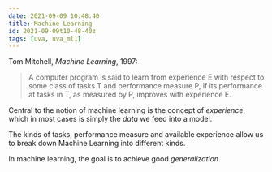```yaml
---
date: 2021-09-09 10:48:40
title: Machine Learning
id: 2021-09-09t10-48-40z
tags: [uva, uva_ml1]
---
```


Tom Mitchell, _Machine Learning_, 1997:

> A computer program is said to learn from experience E with respect to some
> class of tasks T and performance measure P, if its performance at tasks in T,
> as measured by P, improves with experience E.

Central to the notion of machine learning is the concept of _experience_, which
in most cases is simply the _data_ we feed into a model.

The kinds of tasks, performance measure and available experience allow us to
break down Machine Learning into different kinds.

In machine learning, the goal is to achieve good _generalization_.
